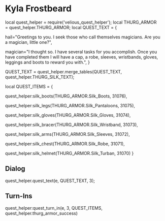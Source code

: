# Kyla Frostbeard


local quest_helper = require('velious_quest_helper');
local THURG_ARMOR = quest_helper.THURG_ARMOR;
local QUEST_TEXT = {

hail="Greetings to you. I seek those who call themselves magicians. Are you a magician, little one?",

magician="I thought so. I have several tasks for you accomplish. Once you have completed them I will have a cap, a robe, sleeves, wristbands, gloves, leggings and boots to reward you with.",
}

QUEST_TEXT = quest_helper.merge_tables(QUEST_TEXT, quest_helper.THURG_SILK_TEXT);

local QUEST_ITEMS = {



quest_helper:silk_boots(THURG_ARMOR.Silk_Boots, 31076),



quest_helper:silk_legs(THURG_ARMOR.Silk_Pantaloons, 31075),



quest_helper:silk_gloves(THURG_ARMOR.Silk_Gloves, 31074),



quest_helper:silk_bracer(THURG_ARMOR.Silk_Wristband, 31073),



quest_helper:silk_arms(THURG_ARMOR.Silk_Sleeves, 31072),



quest_helper:silk_chest(THURG_ARMOR.Silk_Robe, 31071),



quest_helper:silk_helmet(THURG_ARMOR.Silk_Turban, 31070)
}

## Dialog

quest_helper.quest_text(e, QUEST_TEXT, 3);
## Turn-Ins

quest_helper:quest_turn_in(e, 3, QUEST_ITEMS, quest_helper.thurg_armor_success)